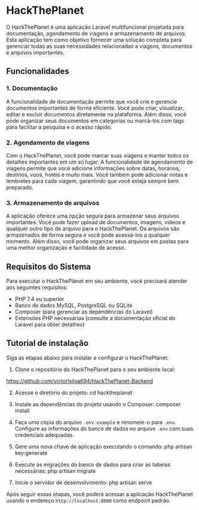 # HackThePlanet

O HackThePlanet é uma aplicação Laravel multifuncional projetada para documentação, agendamento de viagens e armazenamento de arquivos. Esta aplicação tem como objetivo fornecer uma solução completa para gerenciar todas as suas necessidades relacionadas a viagens, documentos e arquivos importantes.

## Funcionalidades

### 1. Documentação
A funcionalidade de documentação permite que você crie e gerencie documentos importantes de forma eficiente. Você pode criar, visualizar, editar e excluir documentos diretamente na plataforma. Além disso, você pode organizar seus documentos em categorias ou marcá-los com tags para facilitar a pesquisa e o acesso rápido.

### 2. Agendamento de viagens
Com o HackThePlanet, você pode marcar suas viagens e manter todos os detalhes importantes em um só lugar. A funcionalidade de agendamento de viagens permite que você adicione informações sobre datas, horários, destinos, voos, hotéis e muito mais. Você também pode adicionar notas e lembretes para cada viagem, garantindo que você esteja sempre bem preparado.

### 3. Armazenamento de arquivos
A aplicação oferece uma opção segura para armazenar seus arquivos importantes. Você pode fazer upload de documentos, imagens, vídeos e qualquer outro tipo de arquivo para o HackThePlanet. Os arquivos são armazenados de forma segura e você pode acessá-los a qualquer momento. Além disso, você pode organizar seus arquivos em pastas para uma melhor organização e facilidade de acesso.

## Requisitos do Sistema

Para executar o HackThePlanet em seu ambiente, você precisará atender aos seguintes requisitos:

- PHP 7.4 ou superior
- Banco de dados MySQL, PostgreSQL ou SQLite
- Composer (para gerenciar as dependências do Laravel)
- Extensões PHP necessárias (consulte a documentação oficial do Laravel para obter detalhes)

## Tutorial de instalação

Siga as etapas abaixo para instalar e configurar o HackThePlanet:

1. Clone o repositório do HackThePlanet para o seu ambiente local:

https://github.com/victorlsilva694/HackThePlanet-Backend

2. Acesse o diretório do projeto:
cd hacktheplanet

3. Instale as dependências do projeto usando o Composer:
composer install


4. Faça uma cópia do arquivo `.env.example` e renomeie-o para `.env`. Configure as informações do banco de dados no arquivo `.env` com suas credenciais adequadas.

5. Gere uma nova chave de aplicação executando o comando:
php artisan key:generate

6. Execute as migrações do banco de dados para criar as tabelas necessárias:
php artisan migrate


7. Inicie o servidor de desenvolvimento:
php artisan serve


Após seguir essas etapas, você poderá acessar a aplicação HackThePlanet usando o endereço `http://localhost:8000` como endpoint padrão.